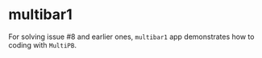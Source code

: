 # multibar1

For solving issue #8 and earlier ones, `multibar1` app demonstrates how to coding with `MultiPB`.
